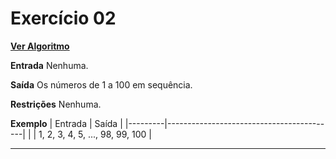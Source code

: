 # Exercício 02
[**Ver Algoritmo**](Algoritmo02.md)

**Entrada**
Nenhuma.

**Saída**
Os números de 1 a 100 em sequência.

**Restrições**
Nenhuma.

**Exemplo**
| Entrada | Saída                                    |
|---------|------------------------------------------|
|         | 1, 2, 3, 4, 5, ..., 98, 99, 100          |

---
